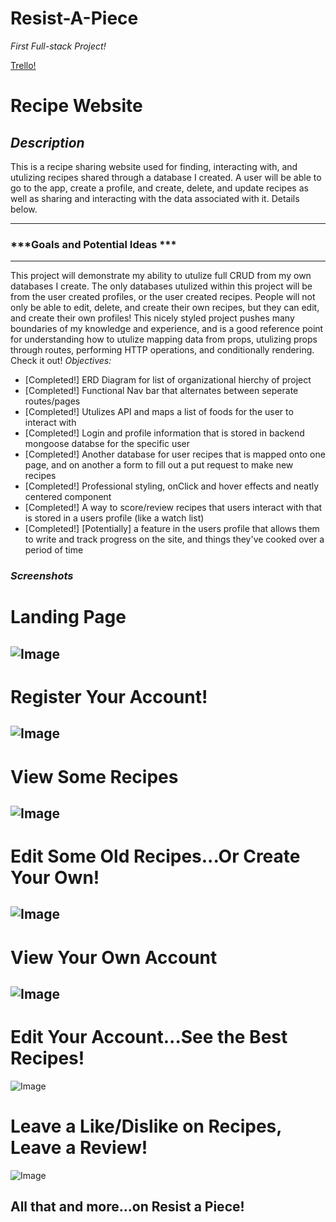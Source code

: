 # Resist-A-Piece


*First Full-stack Project!*

[Trello!](https://trello.com/invite/b/iVd385du/36c657cd0a2d9f3e7cfa63008ca5bc56/first-fullstack-application)

# Recipe Website 
## ***Description***
This is a recipe sharing website used for finding, interacting with, and utulizing recipes shared through a database I created. A user will be able to go to the app, create a profile, and create, delete, and update recipes as well as sharing and interacting with the data associated with it. Details below. 

***
### ***Goals and Potential Ideas ***

***
This project will demonstrate my ability to utulize full CRUD from my own databases I create. The only databases utulized within this project will be from the user created profiles, or the user created recipes. People will not only be able to edit, delete, and create their own recipes, but they can edit, and create their own profiles! This nicely styled project pushes many boundaries of my knowledge and experience, and is a good reference point for understanding how to utulize mapping data from props, utulizing props through routes, performing HTTP operations, and conditionally rendering. Check it out!
*Objectives:*

- [Completed!] ERD Diagram for list of organizational hierchy of project
- [Completed!] Functional Nav bar that alternates between seperate routes/pages
- [Completed!] Utulizes API and maps a list of foods for the user to interact with 
- [Completed!] Login and profile information that is stored in backend mongoose databse for the specific user
- [Completed!] Another database for user recipes that is mapped onto one page, and on another a form to fill out a put request to make new recipes
- [Completed!] Professional styling, onClick and hover effects and neatly centered component
- [Completed!] A way to score/review recipes that users interact with that is stored in a users profile (like a watch list)
- [Completed!] [Potentially] a feature in the users profile that allows them to write and track progress on the site, and things they've cooked over a period of time

### **_Screenshots_**

# Landing Page
![Image](https://i.imgur.com/nWHmgjA.jpg)
---

# Register Your Account!
![Image](https://i.imgur.com/W26DPcw.png)
---

# View Some Recipes
![Image](https://i.imgur.com/jV2LHnB.png)
---

# Edit Some Old Recipes...Or Create Your Own!
![Image](https://i.imgur.com/i17FzIK.png)
---

# View Your Own Account
![Image](https://i.imgur.com/27AbYRS.jpg)
---

# Edit Your Account...See the Best Recipes!
![Image](https://i.imgur.com/Qy6rU4T.jpg)

# Leave a Like/Dislike on Recipes, Leave a Review!
![Image](https://i.imgur.com/EQvdOtM.jpg)

## All that and more...on Resist a Piece!
